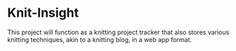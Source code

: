 # Knit-Insight
This project will function as a knitting project tracker that also stores various knitting techniques, akin to a knitting blog, in a web app format.
